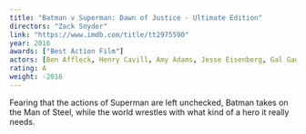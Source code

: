 ```yaml
---
title: "Batman v Superman: Dawn of Justice - Ultimate Edition"
directors: "Zack Snyder"
link: "https://www.imdb.com/title/tt2975590"
year: 2016
awards: ["Best Action Film"]
actors: [Ben Affleck, Henry Cavill, Amy Adams, Jesse Eisenberg, Gal Gadot]
rating: A
weight: -2016
---
```

Fearing that the actions of Superman are left unchecked, Batman takes on the Man of Steel, while the world wrestles with what kind of a hero it really needs.